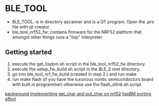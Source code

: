 
# BLE_TOOL

 * BLE_TOOL: is in directory qscanner and is a QT program. Open the .pro file with qt-creator.
 * ble_tool_nrf52_fw: contains firmware for the NRF52 platform that amongst other things runs a "lisp" interpreter

## Getting started

   1. execute the get_lispbm.sh script in the ble_tool_nrf52_fw directory.
   2. execute the setup_fw_build.sh script in the BLE_S root directory.
   3. go into ble_tool_nrf_fw_build (created in step 2.) and run make
   4. run make flash (if you have the luxurious nordic semicondocturs board with  built in programmer) otherwise use the flash_stlink.sh script.
   

[background](https://youtu.be/drmXdoRu3AQ)
[Implementing get_char and put_char on nrf52](https://youtu.be/auHo9wq7pX4)
[lispBM porting effort](https://youtu.be/cXSavxC3th0)
